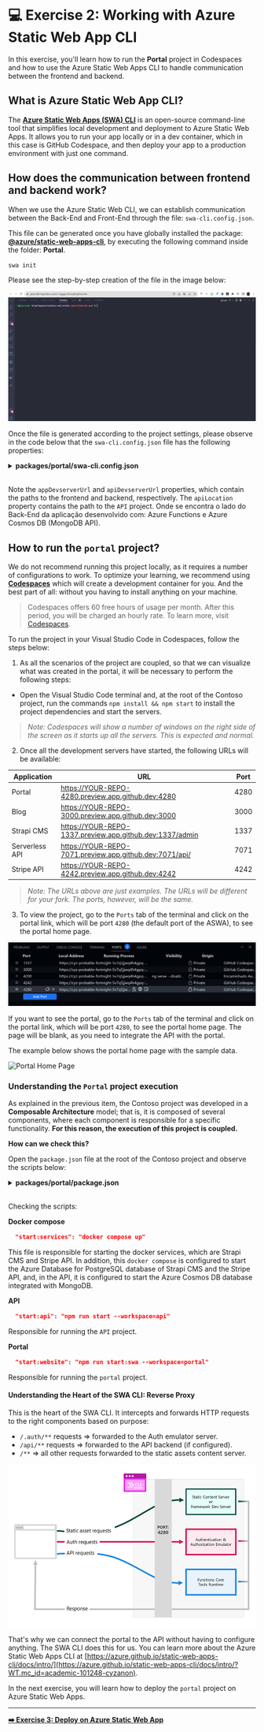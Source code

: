 # 💻 Exercise 2: Working with Azure Static Web App CLI

In this exercise, you'll learn how to run the **Portal** project in Codespaces and how to use the Azure Static Web Apps CLI to handle communication between the frontend and backend.

## What is Azure Static Web App CLI?

The **[Azure Static Web Apps (SWA) CLI](https://github.com/Azure/static-web-apps-cli/?WT.mc_id=academic-101248-cyzanon)** is an open-source command-line tool that simplifies local development and deployment to Azure Static Web Apps. It allows you to run your app locally or in a dev container, which in this case is GitHub Codespace, and then deploy your app to a production environment with just one command.

## How does the communication between frontend and backend work?

When we use the Azure Static Web CLI, we can establish communication between the Back-End and Front-End through the file: `swa-cli.config.json`.

This file can be generated once you have globally installed the package: **[@azure/static-web-apps-cli](https://www.npmjs.com/package/@azure/static-web-apps-cli)**, by executing the following command inside the folder: **Portal**.

```bash
swa init
```

Please see the step-by-step creation of the file in the image below:

![SWA init Contoso](./images/swa-init-contoso.gif)

Once the file is generated according to the project settings, please observe in the code below that the `swa-cli.config.json` file has the following properties:

<details><summary><b>packages/portal/swa-cli.config.json</b></summary>
<br/>

  ```json
    {
      "$schema": "https://aka.ms/azure/static-web-apps-cli/schema",
      "configurations": {
        "contoso-real-estate": {
          "appLocation": ".",
          "apiLocation": "../api",
          "outputLocation": "dist/contoso-app",
          "appBuildCommand": "npm run build",
          "apiBuildCommand": "npm run build",
          "run": "npm start",
          "appDevserverUrl": "http://localhost:4200",
          "apiDevserverUrl": "http://127.0.01:7071"
        }
      }
    }
  ```
</details>
<br/>

Note the `appDevserverUrl` and `apiDevserverUrl` properties, which contain the paths to the frontend and backend, respectively. The `apiLocation` property contains the path to the `API` project. Onde se encontra o lado do Back-End da aplicação desenvolvido com: Azure Functions e Azure Cosmos DB (MongoDB API).

## How to run the `portal` project?

We do not recommend running this project locally, as it requires a number of configurations to work. To optimize your learning, we recommend using **[Codespaces](https://github.com/features/codespaces)** which will create a development container for you. And the best part of all: without you having to install anything on your machine.

> Codespaces offers 60 free hours of usage per month. After this period, you will be charged an hourly rate. To learn more, visit [Codespaces](https://github.com/features/codespaces).

To run the project in your Visual Studio Code in Codespaces, follow the steps below:

1. As all the scenarios of the project are coupled, so that we can visualize what was created in the portal, it will be necessary to perform the following steps:
  - Open the Visual Studio Code terminal and, at the root of the Contoso project, run the commands `npm install && npm start` to install the project dependencies and start the servers.

  > _Note: Codespaces will show a number of windows on the right side of the screen as it starts up all the servers. This is expected and normal._

2. Once all the development servers have started, the following URLs will be available:

| Application    | URL                                                      | Port |
| -------------- | -------------------------------------------------------- | ---- |
| Portal         | https://YOUR-REPO-4280.preview.app.github.dev:4280       | 4280 |
| Blog           | https://YOUR-REPO-3000.preview.app.github.dev:3000       | 3000 |
| Strapi CMS     | https://YOUR-REPO-1337.preview.app.github.dev:1337/admin | 1337 |
| Serverless API | https://YOUR-REPO-7071.preview.app.github.dev:7071/api/  | 7071 |
| Stripe API     | https://YOUR-REPO-4242.preview.app.github.dev:4242       | 4242 |

> _Note: The URLs above are just examples. The URLs will be different for your fork. The ports, however, will be the same._

3. To view the project, go to the `Ports` tab of the terminal and click on the portal link, which will be port `4280` (the default port of the ASWA), to see the portal home page.

![Terminal Ports](./images/terminal-ports.png)

If you want to see the portal, go to the `Ports` tab of the terminal and click on the portal link, which will be port `4280`, to see the portal home page. The page will be blank, as you need to integrate the API with the portal.

The example below shows the portal home page with the sample data.

![Portal Home Page](./images/gif-portal-contoso.gif)

### Understanding the `Portal` project execution

As explained in the previous item, the Contoso project was developed in a **Composable Architecture** model; that is, it is composed of several components, where each component is responsible for a specific functionality. **For this reason, the execution of this project is coupled.**

**How can we check this?**

Open the `package.json` file at the root of the Contoso project and observe the scripts below:

<details><summary><b>packages/portal/package.json</b></summary><br/>

  ```json
    "scripts": {
      "start": "concurrently npm:start:* --kill-others",
      "start:services": "docker compose up",
      "start:api": "npm run start --workspace=api",
      "start:website": "npm run start:swa --workspace=portal",
      "test": "npm run test -ws --if-present",
      "build": "npm run build -ws --if-present",
      "format": "prettier --write .",
      "format:check": "prettier --check .",
      "lint": "npm run lint -ws --if-present",
      "lint:fix": "npm run lint:fix -ws --if-present",
      "clean": "rimraf \"packages/**/*.tsbuildinfo\"",
      "clean:install": "rimraf \"packages/**/node_modules\" \"node_modules\" && npm install"
    }
  ```
</details>
<br/>

Checking the scripts:

**Docker compose**

```json
  "start:services": "docker compose up"
```

This file is responsible for starting the docker services, which are Strapi CMS and Stripe API. In addition, this `docker compose` is configured to start the Azure Database for PostgreSQL database of Strapi CMS and the Stripe API, and, in the API, it is configured to start the Azure Cosmos DB database integrated with MongoDB.

**API**
```json
  "start:api": "npm run start --workspace=api"
```

Responsible for running the `API` project.

**Portal**
```json
  "start:website": "npm run start:swa --workspace=portal"
```

Responsible for running the `portal` project.

#### Understanding the Heart of the SWA CLI: Reverse Proxy

This is the heart of the SWA CLI. It intercepts and forwards HTTP requests to the right components based on purpose:

- `/.auth/**` requests => forwarded to the Auth emulator server.
- `/api/**` requests => forwarded to the API backend (if configured).
- `/**` => all other requests forwarded to the static assets content server.

![Azure Static Web Apps CLI - Reserve Proxy](./images/swa-cli-ports.png)

That's why we can connect the portal to the API without having to configure anything. The SWA CLI does this for us. You can learn more about the Azure Static Web Apps CLI at [https://azure.github.io/static-web-apps-cli/docs/intro/](https://azure.github.io/static-web-apps-cli/docs/intro/?WT.mc_id=academic-101248-cyzanon).

In the next exercise, you will learn how to deploy the `portal` project on Azure Static Web Apps.

---

[**➡️ Exercise 3: Deploy on Azure Static Web App**](./05-exercise-portal-deploy.md)
